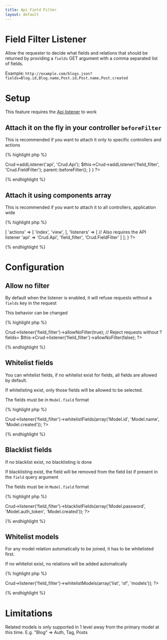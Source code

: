 ```yaml
---
title: Api Field Filter
layout: default
---
```


# Field Filter Listener

Allow the requester to decide what fields and relations that should be
returned by providing a `fields` GET argument with a comma separated list of fields.

Example: `http://example.com/blogs.json?fields=Blog.id,Blog.name,Post.id,Post.name,Post.created`

# Setup

This feature requires the [Api listener]({{site.url}}/docs/listeners/api.html) to work

## Attach it on the fly in your controller `beforeFilter`

This is recommended if you want to attach it only to specific controllers and actions

{% highlight php %}
<?php
class SamplesController extends AppController {

	public function beforeFilter() {
		// Also requires the API listener
		$this->Crud->addListener('api', 'Crud.Api');
		$this->Crud->addListener('field_filter', 'Crud.FieldFilter');

		parent::beforeFilter();
	}
}
?>
{% endhighlight %}

## Attach it using components array

This is recommended if you want to attach it to all controllers, application wide

{% highlight php %}
<?php
class SamplesController extends AppController {

	public $components = [
		'RequestHandler',
		'Crud.Crud' => [
			'actions' => [
				'index',
				'view',
			],
			'listeners' => [
				// Also requires the API listener
				'api' => 'Crud.Api',
				'field_filter', 'Crud.FieldFilter'
			]
		];

}
?>
{% endhighlight %}

# Configuration

## Allow no filter

By default when the listener is enabled, it will refuse requests without a `fields` key in the request

This behavior can be changed

{% highlight php %}
<?php
// Allow request without ?fields=
$this->Crud->listener('field_filter')->allowNoFilter(true);

// Reject requests without ?fields=
$this->Crud->listener('field_filter')->allowNoFilter(false);
?>
{% endhighlight %}

## Whitelist fields

You can whitelist fields, if no whitelist exist for fields, all fields are allowed by default.

If whitelisting exist, only those fields will be allowed to be selected.

The fields must be in `Model.field` format

{% highlight php %}
<?php
$this->Crud->listener('field_filter')->whitelistFields(array('Model.id', 'Model.name', 'Model.created'));
?>
{% endhighlight %}

## Blacklist fields

If no blacklist exist, no blacklisting is done

If blacklisting exist, the field will be removed from the field list if present in the `field` query argument

The fields must be in `Model.field` format

{% highlight php %}
<?php
$this->Crud->listener('field_filter')->blacklistFields(array('Model.password', 'Model.auth_token', 'Model.created'));
?>
{% endhighlight %}

## Whitelist models

For any model relation automatically to be joined, it has to be whitelisted first.

If no whitelist exist, no relations will be added automatically

{% highlight php %}
<?php
$this->Crud->listener('field_filter')->whitelistModels(array('list', 'of', 'models'));
?>
{% endhighlight %}

# Limitations

Related models is only supported in 1 level away from the primary model at this time. E.g. "Blog" => Auth, Tag, Posts
